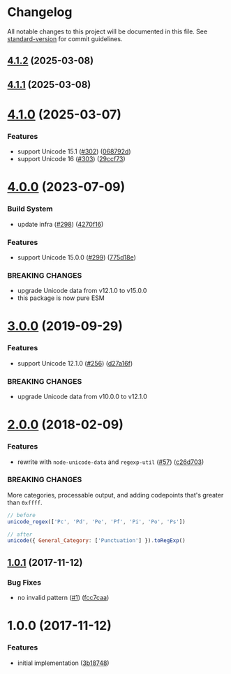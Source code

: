 # Changelog

All notable changes to this project will be documented in this file. See [standard-version](https://github.com/conventional-changelog/standard-version) for commit guidelines.

## [4.1.2](https://github.com/ikatyang-collab/unicode-regex/compare/v4.1.1...v4.1.2) (2025-03-08)

## [4.1.1](https://github.com/ikatyang/unicode-regex/compare/v4.1.0...v4.1.1) (2025-03-08)

# [4.1.0](https://github.com/ikatyang/unicode-regex/compare/v4.0.0...v4.1.0) (2025-03-07)

### Features

- support Unicode 15.1 ([#302](https://github.com/ikatyang/unicode-regex/issues/302)) ([068792d](https://github.com/ikatyang/unicode-regex/commit/068792dbf7661893c740a4fa58e0e4552e14c0d9))
- support Unicode 16 ([#303](https://github.com/ikatyang/unicode-regex/issues/303)) ([29ccf73](https://github.com/ikatyang/unicode-regex/commit/29ccf7324b9352de08d1768b36b4509bf6d0f89d))

# [4.0.0](https://github.com/ikatyang/unicode-regex/compare/v3.0.0...v4.0.0) (2023-07-09)

### Build System

- update infra ([#298](https://github.com/ikatyang/unicode-regex/issues/298)) ([4270f16](https://github.com/ikatyang/unicode-regex/commit/4270f16ae9d679a93a1dffc08700568452c162dd))

### Features

- support Unicode 15.0.0 ([#299](https://github.com/ikatyang/unicode-regex/issues/299)) ([775d18e](https://github.com/ikatyang/unicode-regex/commit/775d18e4ecf693689b421cf3d41cdfd496af4eb2))

### BREAKING CHANGES

- upgrade Unicode data from v12.1.0 to v15.0.0
- this package is now pure ESM

<a name="3.0.0"></a>

# [3.0.0](https://github.com/ikatyang/unicode-regex/compare/v2.0.0...v3.0.0) (2019-09-29)

### Features

- support Unicode 12.1.0 ([#256](https://github.com/ikatyang/unicode-regex/issues/256)) ([d27a16f](https://github.com/ikatyang/unicode-regex/commit/d27a16f))

### BREAKING CHANGES

- upgrade Unicode data from v10.0.0 to v12.1.0

<a name="2.0.0"></a>

# [2.0.0](https://github.com/ikatyang/unicode-regex/compare/v1.0.1...v2.0.0) (2018-02-09)

### Features

- rewrite with `node-unicode-data` and `regexp-util` ([#57](https://github.com/ikatyang/unicode-regex/issues/57)) ([c26d703](https://github.com/ikatyang/unicode-regex/commit/c26d703))

### BREAKING CHANGES

More categories, processable output, and adding codepoints that's greater than `0xffff`.

```js
// before
unicode_regex(['Pc', 'Pd', 'Pe', 'Pf', 'Pi', 'Po', 'Ps'])

// after
unicode({ General_Category: ['Punctuation'] }).toRegExp()
```

<a name="1.0.1"></a>

## [1.0.1](https://github.com/ikatyang/unicode-regex/compare/v1.0.0...v1.0.1) (2017-11-12)

### Bug Fixes

- no invalid pattern ([#1](https://github.com/ikatyang/unicode-regex/issues/1)) ([fcc7caa](https://github.com/ikatyang/unicode-regex/commit/fcc7caa))

<a name="1.0.0"></a>

# 1.0.0 (2017-11-12)

### Features

- initial implementation ([3b18748](https://github.com/ikatyang/unicode-regex/commit/3b18748))
